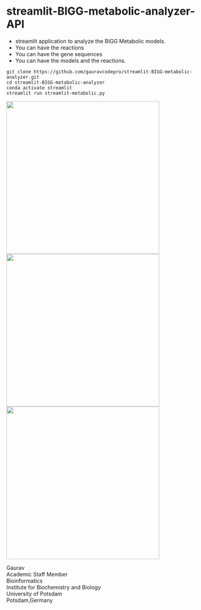 # streamlit-BIGG-metabolic-analyzer-API

- streamlit application to analyze the BIGG Metabolic models.
- You can have the reactions
- You can have the gene sequences
- You can have the models and the reactions.

```
git clone https://github.com/gauravcodepro/streamlit-BIGG-metabolic-analyzer.git
cd streamlit-BIGG-metabolic-analyzer
conda activate streamlit
streamlit run streamlit-metabolic.py
```

<img src="https://github.com/gauravcodepro/streamlit-BIGG-metabolic-analyzer/blob/main/metabolic1.png" height = 400>

<img src="https://github.com/gauravcodepro/streamlit-BIGG-metabolic-analyzer/blob/main/metabolic2.png" height = 400>

<img src="https://github.com/gauravcodepro/streamlit-BIGG-metabolic-analyzer/blob/main/metabolic3.png" height = 400>

Gaurav \
Academic Staff Member \
Bioinformatics \
Institute for Biochemistry and Biology \
University of Potsdam \
Potsdam,Germany
